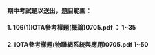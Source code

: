 #### 期中考試題以送出，題目範圍：
#### 1. 106(1)IOTA參考樣題(概論)0705.pdf ： 1~35
#### 2. IOTA參考樣題(物聯網系統與應用)0705.pdf 1~50
